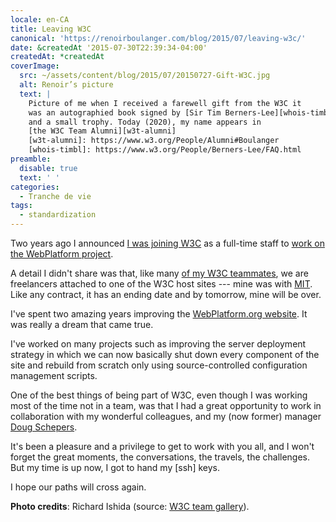 ```yaml
---
locale: en-CA
title: Leaving W3C
canonical: 'https://renoirboulanger.com/blog/2015/07/leaving-w3c/'
date: &createdAt '2015-07-30T22:39:34-04:00'
createdAt: *createdAt
coverImage:
  src: ~/assets/content/blog/2015/07/20150727-Gift-W3C.jpg
  alt: Renoir’s picture
  text: |
    Picture of me when I received a farewell gift from the W3C it
    was an autographied book signed by [Sir Tim Berners-Lee][whois-timbl]
    and a small trophy. Today (2020), my name appears in
    [the W3C Team Alumni][w3t-alumni]
    [w3t-alumni]: https://www.w3.org/People/Alumni#Boulanger
    [whois-timbl]: https://www.w3.org/People/Berners-Lee/FAQ.html
preamble:
  disable: true
  text: ' '
categories:
  - Tranche de vie
tags:
  - standardization
---
```


Two years ago I announced [I was joining W3C][0] as a full-time staff to [work
on the WebPlatform project][1].

A detail I didn't share was that, like many [of my W3C teammates][2], we are
freelancers attached to one of the W3C host sites --- mine was with [MIT][3].
Like any contract, it has an ending date and by tomorrow, mine will be over.

I've spent two amazing years improving the [WebPlatform.org website][4]. It was
really a dream that came true.

I've worked on many projects such as improving the server deployment strategy in
which we can now basically shut down every component of the site and rebuild
from scratch only using source-controlled configuration management scripts.

One of the best things of being part of W3C, even though I was working most of
the time not in a team, was that I had a great opportunity to work in
collaboration with my wonderful colleagues, and my (now former) manager [Doug
Schepers][5].

It's been a pleasure and a privilege to get to work with you all, and I won't
forget the great moments, the conversations, the travels, the challenges. But my
time is up now, I got to hand my \[ssh\] keys.

I hope our paths will cross again.

<app-image figcaption="The W3C Team taken during TPAC 2013 in Shenzhen, China." src="~/assets/content/blog/2015/07/team-photo-med.jpg">

**Photo credits**: Richard Ishida (source: [W3C team gallery][6]).

</app-image>

[0]:
  https://renoirboulanger.com/blog/2013/08/i-am-joining-w3c-to-work-on-the-webplatform-project/
[1]:
  https://webplatform.github.io/blog/2013/08/hi-my-name-s-renoir-ill-be-your-devops-for-the-web-platform/
[2]: https://www.w3.org/People/
[3]:
  https://www.w3.org/Consortium/facts#org
  'Facts about the W3C and its Organizational structure'
[4]: https://www.webplatform.org/
[5]: http://schepers.cc/
[6]: https://www.w3.org/People/gallery/
